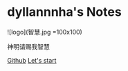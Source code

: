# dyllannnha's Notes
![logo](智慧.jpg =100x100)

神明请赐我智慧

[Github](https://github.com/dyllannnha/dyllannnha.github.io)
[Let's start](README.md)

